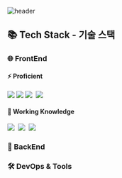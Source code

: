 ![header](https://capsule-render.vercel.app/api?type=waving&color=gradient&height=250&section=header&text=Welcome!&fontSize=90)

## 📚 Tech Stack - 기술 스택

### 🌐 FrontEnd
#### ⚡ Proficient
<div>
  <img src="https://img.shields.io/badge/vue.js-4FC08D?style=for-the-badge&logo=vue.js&logoColor=white"> 
  <img src="https://img.shields.io/badge/jquery-0769AD?style=for-the-badge&logo=jquery&logoColor=white">
  <img src="https://img.shields.io/badge/javascript-F7DF1E.svg?style=for-the-badge&logo=javascript&logoColor=20232a" />&nbsp
  <img src="https://img.shields.io/badge/html-E34F26.svg?style=for-the-badge&logo=html5&logoColor=white" />&nbsp
</div>

#### 🌱 Working Knowledge
<div>
  <img src="https://img.shields.io/badge/react-20232a.svg?style=for-the-badge&logo=react&logoColor=61DAFB" />&nbsp
  <img src="https://img.shields.io/badge/styled--components-DB7093?style=for-the-badge&logo=styled-components&logoColor=ffd35b" />&nbsp
  <img src="https://img.shields.io/badge/typescript-007ACC.svg?style=for-the-badge&logo=typescript&logoColor=white" />&nbsp
</div>

### 🔧 BackEnd


### 🛠️ DevOps & Tools
